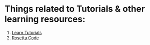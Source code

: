 # Things related to Tutorials & other learning resources:
1. [Learn Tutorials](https://learntutorials.net/)
2. [Rosetta Code](https://www.rosettacode.org/wiki/Rosetta_Code)
